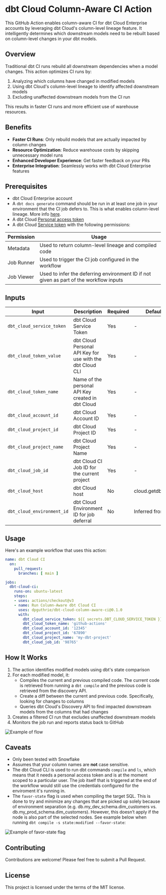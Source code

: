 # dbt Cloud Column-Aware CI Action

This GitHub Action enables column-aware CI for dbt Cloud Enterprise accounts by leveraging dbt Cloud's column-level lineage feature. It intelligently determines which downstream models need to be rebuilt based on column-level changes in your dbt models.

## Overview

Traditional dbt CI runs rebuild all downstream dependencies when a model changes. This action optimizes CI runs by:
1. Analyzing which columns have changed in modified models
2. Using dbt Cloud's column-level lineage to identify affected downstream models
3. Excluding unaffected downstream models from the CI run

This results in faster CI runs and more efficient use of warehouse resources.

## Benefits

- **Faster CI Runs**: Only rebuild models that are actually impacted by column changes
- **Resource Optimization**: Reduce warehouse costs by skipping unnecessary model runs
- **Enhanced Developer Experience**: Get faster feedback on your PRs
- **Enterprise Integration**: Seamlessly works with dbt Cloud Enterprise features

## Prerequisites

- dbt Cloud Enterprise account
- A `dbt docs generate` command should be run in at least one job in your environment that the CI job defers to.  This is what enables column-level lineage.  More info [here](https://docs.getdbt.com/docs/collaborate/column-level-lineage#access-the-column-level-lineage).
- A dbt Cloud [Personal access token](https://docs.getdbt.com/docs/dbt-cloud-apis/user-tokens#create-a-personal-access-token)
- A dbt Cloud [Service token](https://docs.getdbt.com/docs/dbt-cloud-apis/service-tokens) with the following permissions:

| Permission | Usage | 
|-------|-------------|
| Metadata | Used to return column-level lineage and compiled code |
| Job Runner | Used to trigger the CI job configured in the workflow |
| Job Viewer | Used to infer the deferring environment ID if not given as part of the workflow inputs |

## Inputs

| Input | Description | Required | Default |
|-------|-------------|----------|---------|
| `dbt_cloud_service_token` | dbt Cloud Service Token | Yes | - |
| `dbt_cloud_token_value` | dbt Cloud Personal API Key for use with the dbt Cloud CLI | Yes | - |
| `dbt_cloud_token_name` | Name of the personal API Key created in dbt Cloud | Yes | - |
| `dbt_cloud_account_id` | dbt Cloud Account ID | Yes | - |
| `dbt_cloud_project_id` | dbt Cloud Project ID | Yes | - |
| `dbt_cloud_project_name` | dbt Cloud Project Name | Yes | - |
| `dbt_cloud_job_id` | dbt Cloud CI Job ID for the current project | Yes | - |
| `dbt_cloud_host` | dbt Cloud host | No | cloud.getdbt.com |
| `dbt_cloud_environment_id` | dbt Cloud Environment ID for job deferral | No | Inferred from job |

## Usage

Here's an example workflow that uses this action:

```yaml
name: dbt Cloud CI
  on:
    pull_request:
      branches: [ main ]

jobs:
  dbt-cloud-ci:
    runs-on: ubuntu-latest
    steps:
    - uses: actions/checkout@v3
    - name: Run Column-Aware dbt Cloud CI
      uses: dpguthrie/dbt-cloud-column-aware-ci@0.1.0
      with:
        dbt_cloud_service_token: ${{ secrets.DBT_CLOUD_SERVICE_TOKEN }}
        dbt_cloud_token_name: 'github-actions'
        dbt_cloud_account_id: '12345'
        dbt_cloud_project_id: '67890'
        dbt_cloud_project_name: 'my-dbt-project'
        dbt_cloud_job_id: '98765'
```

## How It Works

1. The action identifies modified models using dbt's state comparison
2. For each modified model, it:
   - Compiles the current and previous compiled code.  The current code is retrieved from running a `dbt compile` and the previous code is retrieved from the discovery API.
   - Create a diff between the current and previous code.  Specifically, looking for changes to columns
   - Queries dbt Cloud's Discovery API to find impacted downstream models from the columns that had changes
3. Creates a filtered CI run that excludes unaffected downstream models
4. Monitors the job run and reports status back to GitHub

![Example of flow](./assets/column_aware_ci_flow.png)

## Caveats

- Only been tested with Snowflake
- Assumes that your column names are **not** case sensitive.
- The dbt Cloud CLI is used to run dbt commands `compile` and `ls`, which means that it needs a personal access token and is at the moment scoped to a particular user.  The job itself that is triggered at the end of the workflow would still use the credentials configured for the enviroment it's running in.
- The `favor-state` flag is used when compiling the target SQL.  This is done to try and minimize any changes that are picked up solely because of environment separation (e.g. db.my_dev_schema.dim_customers vs. db.my_prod_schema.dim_customers).  However, this doesn’t apply if the node is also part of the selected nodes.  See example below when running `dbt compile -s state:modified --favor-state`:

![Example of favor-state flag](./assets/favor_state.png)


## Contributing

Contributions are welcome! Please feel free to submit a Pull Request.

## License

This project is licensed under the terms of the MIT license.